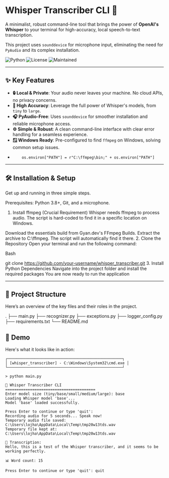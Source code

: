 # Whisper Transcriber CLI 🎤

A minimalist, robust command-line tool that brings the power of **OpenAI's Whisper** to your terminal for high-accuracy, local speech-to-text transcription.

This project uses `sounddevice` for microphone input, eliminating the need for `PyAudio` and its complex installation.

![Python](https://img.shields.io/badge/Python-3.8%2B-blue.svg)
![License](https://img.shields.io/badge/License-MIT-green.svg)
![Maintained](https://img.shields.io/badge/Maintained%3F-yes-green.svg)

---

## ✨ Key Features

*   **🔒 Local & Private**: Your audio never leaves your machine. No cloud APIs, no privacy concerns.
*   **🎯 High Accuracy**: Leverage the full power of Whisper's models, from `tiny` to `large`.
*   **🎧 PyAudio-Free**: Uses `sounddevice` for smoother installation and reliable microphone access.
*   **⚙️ Simple & Robust**: A clean command-line interface with clear error handling for a seamless experience.
*   **🪟 Windows Ready**: Pre-configured to find `ffmpeg` on Windows, solving common setup issues.
*         os.environ["PATH"] = r"C:\ffmpeg\bin;" + os.environ["PATH"]

---

##  🛠️ Installation & Setup
Get up and running in three simple steps.

Prerequisites: Python 3.8+, Git, and a microphone.

1. Install ffmpeg (Crucial Requirement)
Whisper needs ffmpeg to process audio. The script is hard-coded to find it in a specific location on Windows.

Download the essentials build from Gyan.dev's FFmpeg Builds.
Extract the archive to C:\ffmpeg. The script will automatically find it there.
2. Clone the Repository
Open your terminal and run the following command:

Bash

git clone https://github.com/your-username/whisper_transcriber.git
3. Install Python Dependencies
Navigate into the project folder and install the required packages
You are now ready to run the application

---

## 📂 Project Structure

Here’s an overview of the key files and their roles in the project.

.
├── main.py
├── recognizer.py
├── exceptions.py
├── logger_config.py
├── requirements.txt
└── README.md


## 🚀 Demo

Here's what it looks like in action:

```text
┌───────────────────────────────────────────────────┐
│ [whisper_transcriber] - C:\Windows\System32\cmd.exe │
└───────────────────────────────────────────────────┘

> python main.py

🎤 Whisper Transcriber CLI
========================================
Enter model size (tiny/base/small/medium/large): base
Loading Whisper model 'base'...
Model 'base' loaded successfully.

Press Enter to continue or type 'quit':
Recording audio for 5 seconds... Speak now!
Temporary audio file saved: C:\Users\lojha\AppData\Local\Temp\tmp20w13tds.wav
Temporary file kept at: C:\Users\lojha\AppData\Local\Temp\tmp20w13tds.wav

📝 Transcription:
Hello, this is a test of the Whisper transcriber, and it seems to be working perfectly.

📊 Word count: 15

Press Enter to continue or type 'quit': quit

